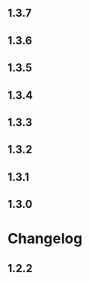 ## 1.3.7




## 1.3.6




## 1.3.5




## 1.3.4




## 1.3.3




## 1.3.2




## 1.3.1




## 1.3.0




# Changelog

## 1.2.2



